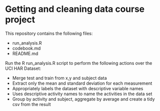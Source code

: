 # Getting and cleaning data course project

This repository contains the following files:

* run_analysis.R
* codebook.md
* README.md

Run the R run_analysis.R script to perform the following actions over the UCI HAR Dataset:

* Merge test and train from x,y and subject data
* Extract only the mean and standard deviation for each measurement
* Appropriately labels the dataset with descriptive variable names
* Uses descriptive activity names to name the activities in the data set
* Group by activity and subject, aggregate by average and create a tidy csv from the result
